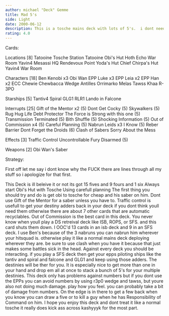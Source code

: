```yaml
---
author: michael "Deck" Gemme
title: Mad 5's
side: Light
date: 2000-06-12
description: This is a tosche mains deck with lots of 5's.  i dont need lots of characters to win.  you may think this just another tosche deck, and maybe it is but my 5's wreck house. so check it out.
rating: 4.0
---
```

Cards: 

Locations [8]
Tatooine Tosche Station 
Tatooine Obi's Hut 
Hoth Echo War Room
Yavin4 Mesassi HQ
Rendevoux Point
Yoda's Hut
Chief Chirpa's Hut
Yavin4 War Room

Characters [18]
Ben Kenobi x3
Obi Wan
EPP Luke x3
EPP Leia x2
EPP Han x2
ECC Chewie
Chewbacca
Wedge Antilles
Orrimarko
Melas
Tawss Khaa
R-3PO

Starships [5]
Tantiv4
Spiral
GLG1
RLR1
Lando in Falcone

Interrupts [25]
Gift of the Mentor x2 (5)
Dont Get Cocky (5)
Skywalkers (5)
Rug Hug
Life Debt
Protector
The Force is Strong with this one (5)
Transmission Terminated (5)
Bith Shuffle (5)
Shocking Information (5)
Out of Commission x4 (5)
Careful Planning (5)
Nabrun Leids x3
I Know (5)
Reber Barrier
Dont Forget the Droids (6)
Clash of Sabers
Sorry About the Mess

Effects [3]
Traffic Control
Uncontrollable Fury
Disarmed (5)

Weapons [2]
Obi Wan's Saber

Strategy: 

First off let me say i dont know why the FUCK there are lines through all my stuff so i apologize for that first.

This Deck is ill beleive it or not
its got 15 fives and 9 fours and 1 six
Always start Obi's Hut with Tosche Using carefull planning
The first thing you should try and do is get obi to tosche for cheap and his saber on him.  Dont use Gift of the Mentor for a saber unless you have to.  Traffic control is usefull to get your destiny adders back in your deck if you dont think youll need them otherwise there are about 7 other cards that are automatic recyclables.  Out of Commission is the best card in this deck.  You never know when youll play a DS retreival deck like ISB, ROPS, or SFS.  and this card shuts them down.  I OOC'd 13 cards in an isb deck and 9 in an SFS deck.  I use Ben's because of the 3 nabruns you can nabrun him wherever your hitsquad is.  otherwise play it like a normal mains deck deploying wherever they are.	be sure to use clash when you have it because that just makes some battles sick in the head.
Against every deck you should be interacting.  if you play a SFS deck then get your epps piloting ships like the tantiv and spiral and falcone and GLG1 and keep using those adders.  The destinies will be ther for you.  It is especially nice to get more than one in your hand and drop em all at once to stack a bunch of 5's for your multiple destinies.  This deck only has problems against numbers but if you dont use the EPPs you can avoid numbers by using r3p0 wedge and tawss, but youre also not doing much damage.  play  how you feel.  you can probably take a bit of damage from numbers.  On the edge is in there to get a few back when you know you can draw a five or to kill a guy when he has Responsibility of Command on him.  I hope you enjoy this deck and dont treat it like a normal tosche it really does kick ass across kashyyyk for the most part. 
